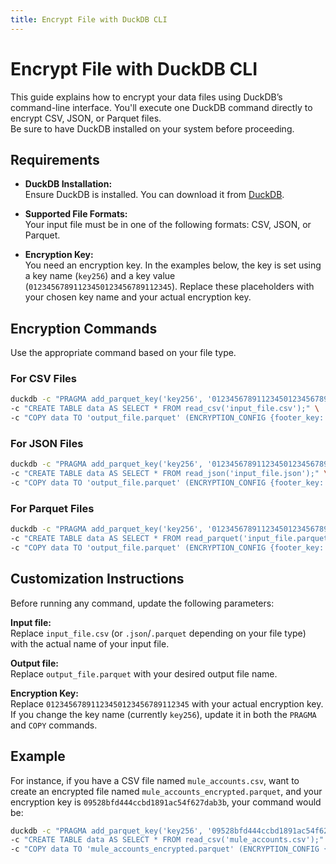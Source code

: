 ```yaml
---
title: Encrypt File with DuckDB CLI
---
```


# Encrypt File with DuckDB CLI

This guide explains how to encrypt your data files using DuckDB’s command-line interface. You'll execute one DuckDB command directly to encrypt CSV, JSON, or Parquet files.    
Be sure to have DuckDB installed on your system before proceeding.

## Requirements

- **DuckDB Installation:**  
  Ensure DuckDB is installed. You can download it from [DuckDB](https://duckdb.org/docs/installation/?version=stable&environment=cli&platform=macos&download_method=direct).

- **Supported File Formats:**  
  Your input file must be in one of the following formats: CSV, JSON, or Parquet.

- **Encryption Key:**  
  You need an encryption key. In the examples below, the key is set using a key name (`key256`) and a key value (`01234567891123450123456789112345`). Replace these placeholders with your chosen key name and your actual encryption key.

## Encryption Commands

Use the appropriate command based on your file type.

### For CSV Files

```bash
duckdb -c "PRAGMA add_parquet_key('key256', '01234567891123450123456789112345');" \
-c "CREATE TABLE data AS SELECT * FROM read_csv('input_file.csv');" \
-c "COPY data TO 'output_file.parquet' (ENCRYPTION_CONFIG {footer_key: 'key256'});"
 ```

 ### For JSON Files
```bash
duckdb -c "PRAGMA add_parquet_key('key256', '01234567891123450123456789112345');" \
-c "CREATE TABLE data AS SELECT * FROM read_json('input_file.json');" \
-c "COPY data TO 'output_file.parquet' (ENCRYPTION_CONFIG {footer_key: 'key256'});"
 ```

  ### For Parquet Files
```bash
duckdb -c "PRAGMA add_parquet_key('key256', '01234567891123450123456789112345');" \
-c "CREATE TABLE data AS SELECT * FROM read_parquet('input_file.parquet');" \
-c "COPY data TO 'output_file.parquet' (ENCRYPTION_CONFIG {footer_key: 'key256'});"
 ```

 ## Customization Instructions

Before running any command, update the following parameters:

**Input file:**  
Replace `input_file.csv` (or `.json`/`.parquet` depending on your file type) with the actual name of your input file.

**Output file:**  
Replace `output_file.parquet` with your desired output file name.

**Encryption Key:**  
Replace `01234567891123450123456789112345` with your actual encryption key. If you change the key name (currently `key256`), update it in both the `PRAGMA` and `COPY` commands.

## Example

For instance, if you have a CSV file named `mule_accounts.csv`, want to create an encrypted file named `mule_accounts_encrypted.parquet`, and your encryption key is `09528bfd444ccbd1891ac54f627dab3b`, your command would be:

```bash
duckdb -c "PRAGMA add_parquet_key('key256', '09528bfd444ccbd1891ac54f627dab3b');" \
-c "CREATE TABLE data AS SELECT * FROM read_csv('mule_accounts.csv');" \
-c "COPY data TO 'mule_accounts_encrypted.parquet' (ENCRYPTION_CONFIG {footer_key: 'key256'});"
```